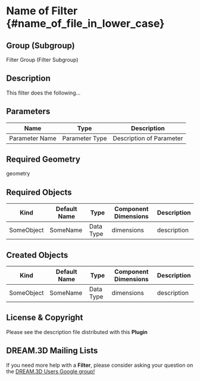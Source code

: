 Name of Filter {#name_of_file_in_lower_case}
=============

## Group (Subgroup) ##
Filter Group (Filter Subgroup)

## Description ##
This filter does the following...

## Parameters ##
| Name             | Type | Description |
|------------------|------| ------------|
| Parameter Name | Parameter Type | Description of Parameter |

## Required Geometry ##
geometry

## Required Objects ##
| Kind | Default Name | Type | Component Dimensions | Description |
|------|--------------|-------------|---------|-------|
| SomeObject  | SomeName | Data Type | dimensions | description |


## Created Objects ##
| Kind | Default Name | Type | Component Dimensions | Description |
|------|--------------|-------------|---------|-------|
| SomeObject  | SomeName | Data Type | dimensions | description |


## License & Copyright ##

Please see the description file distributed with this **Plugin**

## DREAM.3D Mailing Lists ##

If you need more help with a **Filter**, please consider asking your question on the [DREAM.3D Users Google group!](https://groups.google.com/forum/?hl=en#!forum/dream3d-users)

